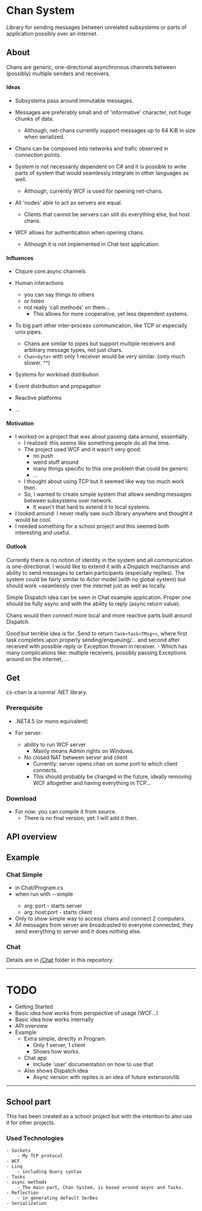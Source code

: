 Chan System
===========

Library for sending messages between unrelated subsystems or parts of application possibly over an internet.

## About

Chans are generic, one-directional asynchronous channels between (possibly) multiple senders and receivers.

#### Ideas

- Subsystems pass around immutable messages.
- Messages are preferably small and of 'informative' character, not huge chunks of data.
    - Although, net-chans currently support messages up to 64 KiB in size when serialized.
- Chans can be composed into networks and trafic observed in connection points.

- System is not necessarily dependent on C# and it is possible to write parts of system that would seamlessly integrate in other languages as well.
    - Although, currently WCF is used for opening net-chans.
- All 'nodes' able to act as servers are equal.
    - Clients that cannot be servers can still do everything else, but host chans.
    
- WCF allows for authentication when opening chans.
    - Although it is not implemented in Chat test application.

#### Influences

- Clojure core.async channels
- Human interactions
    - you can say things to others
    - or listen
    - not really 'call methods' on them...
        - This allows for more cooperative, yet less dependent systems.
- To big part other inter-process communication, like TCP or especially unix pipes.
    - Chans are similar to pipes but support multiple receivers and arbitrary message types, not just chars.
    - `Chan<byte>` with only 1 receiver would be very similar. (only much slower. ^^)

- Systems for workload distribution
- Event distribution and propagation
- Reactive platforms
- ...

#### Motivation

- I worked on a project that was about passing data around, essentially.
    - I realized: this seems like something people do all the time.
    - The project used WCF and it wasn't very good: 
        - no push
        - weird stuff around
        - many things specific to this one problem that could be generic
        - ...
    - I thought about using TCP but it seemed like way too much work then.
    - So, I wanted to create simple system that allows sending messages between subsystems over network.
        - It wasn't that hard to extend it to local systems.
- I looked around: I never really saw such library anywhere and thought it would be cool.
- I needed something for a school project and this seemed both interesting and useful.

#### Outlook

Currently there is no notion of identity in the system and all communication is one-directional.
I would like to extend it with a Dispatch mechanism and ability to send messages to certain participants (especially replies).
The system could be fairly similar to Actor model (with no global system) but should work ~seamlessly over the internet just as well as locally.

Simple Dispatch idea can be seen in Chat example application. Proper one should be fully async and with the ability to reply (async return value).

Chans would then connect more local and more reactive parts built around Dispatch.

Good but terrible idea is for .Send to return `Task<Task<TMsg>>`, where first task completes upon properly sending/enqueuing/... and second after received with possible reply or Exception thrown in receiver. - Which has many complications like: multiple receivers, possibly passing Exceptions around on the internet, ...


## Get

cs-chan is a normal .NET library.

### Prerequisite

- .NET4.5 (or mono equivalent)

- For server:
    - ability to run WCF server
        - Mainly means Admin rights on Windows.
    - No closed NAT between server and client
        - Currently: server opens chan on some port to which client connects.
        - This should probably be changed in the future, ideally removing WCF altogether and having everything in TCP...

### Download
- For now: you can compile it from source. 
    - There is no final version, yet: I will add it then.



## API overview


## Example

### Chat Simple
- in Chat/Program.cs
- when run with --simple <arg>
    - arg: port - starts server
    - arg: host:port - starts client
- Only to show simple way to access chans and connect 2 computers.
- All messages from server are broadcasted to everyone connected, they send everything to server and it does nothing else.

### Chat
Details are in [/Chat](Chat) folder in this repository.

------------------------------

# TODO

- Getting Started
- Basic idea how works from perspective of usage (WCF...)
- Basic idea how works internally
- API overview
- Example
    - Extra simple, direclty in Program
        - Only 1 server, 1 client
        - Shows how works.
    - Chat app
        - Include 'user' documentation on how to use that
    - Also shows Dispatch idea
        - Async version with replies is an idea of future extension/lib


------------------------------
## School part
This has been created as a school project but with the intention to also use it for other projects.

### Used Technologies
    - Sockets
        - My TCP protocol
    - WCF
    - Linq
        - including Query syntax
    - Tasks
    - async methods
        - The main part, Chan System, is based around async and Tasks.
    - Reflection
        - in generating default SerDes
    - Serialization
    
    
    
    
    